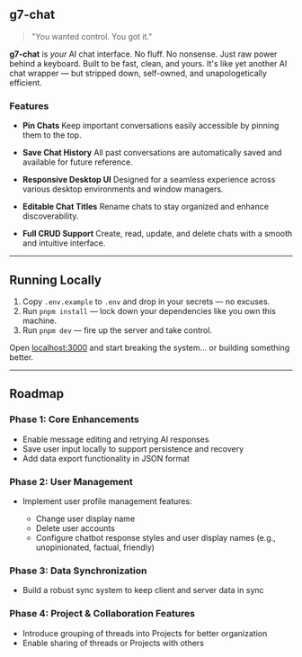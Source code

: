## g7-chat

> "You wanted control. You got it."

**g7-chat** is *your* AI chat interface. No fluff. No nonsense. Just raw power behind a keyboard. Built to be fast, clean, and yours. It's like yet another AI chat wrapper — but stripped down, self-owned, and unapologetically efficient.



### Features

* **Pin Chats**
  Keep important conversations easily accessible by pinning them to the top.

* **Save Chat History**
  All past conversations are automatically saved and available for future reference.

* **Responsive Desktop UI**
  Designed for a seamless experience across various desktop environments and window managers.

* **Editable Chat Titles**
  Rename chats to stay organized and enhance discoverability.

* **Full CRUD Support**
  Create, read, update, and delete chats with a smooth and intuitive interface.

---
## Running Locally

1. Copy `.env.example` to `.env` and drop in your secrets — no excuses.
2. Run `pnpm install` — lock down your dependencies like you own this machine.
3. Run `pnpm dev` — fire up the server and take control.

Open [localhost:3000](http://localhost:3000) and start breaking the system… or building something better.

---
## Roadmap

### Phase 1: Core Enhancements

* Enable message editing and retrying AI responses
* Save user input locally to support persistence and recovery
* Add data export functionality in JSON format

### Phase 2: User Management

* Implement user profile management features:

  * Change user display name
  * Delete user accounts
  * Configure chatbot response styles and user display names (e.g., unopinionated, factual, friendly)

### Phase 3: Data Synchronization

* Build a robust sync system to keep client and server data in sync

### Phase 4: Project & Collaboration Features

* Introduce grouping of threads into Projects for better organization
* Enable sharing of threads or Projects with others

